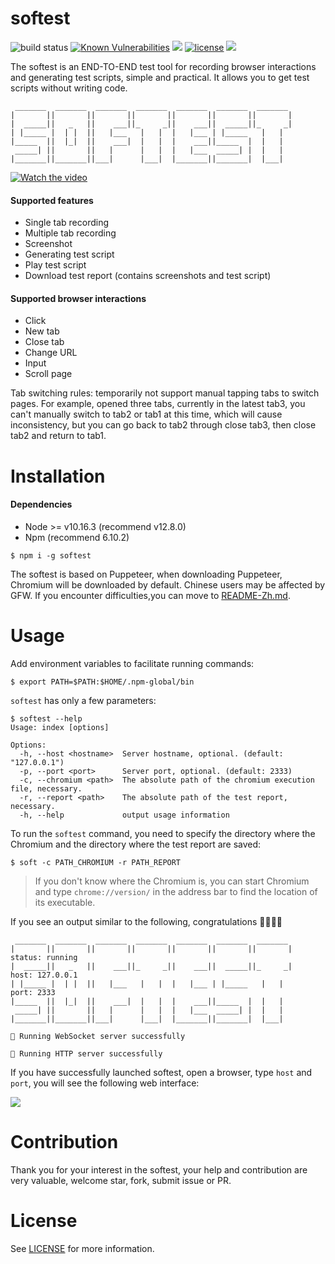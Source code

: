 # softest

![build status](https://travis-ci.org/prprprus/softest.svg?branch=master)
[![Known Vulnerabilities](https://snyk.io//test/github/prprprus/softest/badge.svg?targetFile=package.json)](https://snyk.io//test/github/prprprus/softest?targetFile=package.json)
[![](https://img.shields.io/badge/npm-6.10.2-orange)]()
[![license](https://img.shields.io/badge/license-license-yellow.svg)](./LICENSE)
[![](https://img.shields.io/badge/CN-%E4%B8%AD%E6%96%87-%09%23ff2121.svg)](./README-zh.md)

The softest is an END-TO-END test tool for recording browser interactions and generating test scripts, simple and practical.
It allows you to get test scripts without writing code.

```
 _______  _______  _______  _______  _______  _______  _______
|       ||       ||       ||       ||       ||       ||       |
|  _____||   _   ||    ___||_     _||    ___||  _____||_     _|
| |_____ |  | |  ||   |___   |   |  |   |___ | |_____   |   |
|_____  ||  |_|  ||    ___|  |   |  |    ___||_____  |  |   |
 _____| ||       ||   |      |   |  |   |___  _____| |  |   |
|_______||_______||___|      |___|  |_______||_______|  |___|
```

[![Watch the video](https://raw.githubusercontent.com/prprprus/picture/master/softest2.png)](https://vimeo.com/354273223)

#### Supported features

- Single tab recording
- Multiple tab recording
- Screenshot
- Generating test script
- Play test script
- Download test report (contains screenshots and test script)

#### Supported browser interactions

- Click
- New tab
- Close tab
- Change URL
- Input
- Scroll page

Tab switching rules: temporarily not support manual tapping tabs to switch pages. For example, opened three tabs, currently in the latest tab3, you can't manually switch to tab2 or tab1 at this time, which will cause inconsistency, but you can go back to tab2 through close tab3, then close tab2 and return to tab1.

# Installation

#### Dependencies

- Node >= v10.16.3 (recommend v12.8.0)
- Npm (recommend 6.10.2)

```
$ npm i -g softest
```

The softest is based on Puppeteer, when downloading Puppeteer, Chromium will be downloaded by default. Chinese users may be affected by GFW. If you encounter difficulties,you can move to [README-Zh.md](./README-zh.md).

# Usage

Add environment variables to facilitate running commands:

```
$ export PATH=$PATH:$HOME/.npm-global/bin
```

`softest` has only a few parameters:

```
$ softest --help
Usage: index [options]

Options:
  -h, --host <hostname>  Server hostname, optional. (default: "127.0.0.1")
  -p, --port <port>      Server port, optional. (default: 2333)
  -c, --chromium <path>  The absolute path of the chromium execution file, necessary.
  -r, --report <path>    The absolute path of the test report, necessary.
  -h, --help             output usage information
```

To run the `softest` command, you need to specify the directory where the Chromium and the directory where the test report are saved:

```
$ soft -c PATH_CHROMIUM -r PATH_REPORT
```

> If you don't know where the Chromium is, you can start Chromium and type `chrome://version/` in the address bar to find the location of its executable.

If you see an output similar to the following, congratulations 🎉🎉🎉👏

```
 _______  _______  _______  _______  _______  _______  _______
|       ||       ||       ||       ||       ||       ||       |     status: running
|  _____||   _   ||    ___||_     _||    ___||  _____||_     _|     host: 127.0.0.1
| |_____ |  | |  ||   |___   |   |  |   |___ | |_____   |   |       port: 2333
|_____  ||  |_|  ||    ___|  |   |  |    ___||_____  |  |   |
 _____| ||       ||   |      |   |  |   |___  _____| |  |   |
|_______||_______||___|      |___|  |_______||_______|  |___|

🎉 Running WebSocket server successfully

🎉 Running HTTP server successfully
```

If you have successfully launched softest, open a browser, type `host` and `port`, you will see the following web interface:

![](https://raw.githubusercontent.com/prprprus/picture/master/softest1.png)

# Contribution

Thank you for your interest in the softest, your help and contribution are very valuable, welcome star, fork, submit issue or PR.

# License

See [LICENSE](./LICENSE) for more information.

